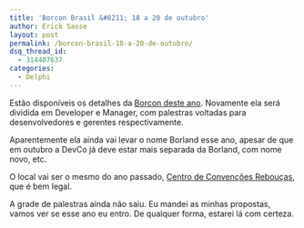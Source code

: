 ```yaml
---
title: 'Borcon Brasil &#8211; 18 a 20 de outubro'
author: Erick Sasse
layout: post
permalink: /borcon-brasil-18-a-20-de-outubro/
dsq_thread_id:
  - 314407637
categories:
  - Delphi
---
```

Estão disponíveis os detalhes da [Borcon deste ano][1]. Novamente ela será dividida em Developer e Manager, com palestras voltadas para desenvolvedores e gerentes respectivamente.

Aparentemente ela ainda vai levar o nome Borland esse ano,&nbsp;apesar de&nbsp;que em outubro a DevCo já deve estar mais separada da Borland, com nome novo, etc.

O local vai ser o mesmo do ano passado, [Centro de Convenções Rebouças][2], que é bem legal.

A grade de palestras ainda não saiu. Eu mandei as minhas propostas, vamos ver se esse ano eu entro. De qualquer forma, estarei lá com certeza.

 [1]: http://info.borland.com.br/borcon/
 [2]: http://www.convencoesreboucas.com.br/